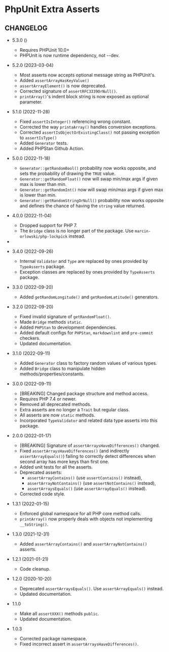 # PhpUnit Extra Asserts #

## CHANGELOG ##

* 5.3.0 ()
  * Requires PHPUnit 10.0+
  * PHPUnit is now runtime dependency, not --dev.

* 5.2.0 (2023-03-04)
  * Most asserts now accepts optional message string as PHPUnit's.
  * Added `assertArrayHasKeyValue()`
  * `assertArrayElement()` is now deprecated.
  * Corrected signature of `assertRFC3339OrNull()`.
  * `printArray()`'s indent block string is now exposed as optional parameter.


* 5.1.0 (2022-11-28)
  * Fixed `assertIsInteger()` referencing wrong constant.
  * Corrected the way `printaArray()` handles conversion exceptions.
  * Corrected `assertIsObjectOrExistingClass()` not passing exception to `assertIsType()`
  * Added `Generator` tests.
  * Added PHPStan Github Action.


* 5.0.0 (2022-11-18)
  * `Generator::getRandomBool()` probability now works opposite, and sets the probability of
    drawing the `TRUE` value.
  * `Generator::getRandomFloat()` now will swap min/max args if given max is lower than min.
  * `Generator::getRandomInt()` now will swap min/max args if given max is lower than min.
  * `Generator::getRandomStringOrNull()` probability now works opposite and defines the chance of
    having the `string` value returned.


* 4.0.0 (2022-11-04)
  * Dropped support for PHP 7.
  * The `Bridge` class is no longer part of the package. Use `marcin-orlowski/php-lockpick` instead.

*
* 3.4.0 (2022-09-26)
  * Internal `Validator` and `Type` are replaced by ones provided by `TypeAsserts` package.
  * Exception classes are replaced by ones provided by `TypeAsserts` package.


* 3.3.0 (2022-09-20)
  * Added `getRandomLongitude()` and `getRandomLatitude()` generators.


* 3.2.0 (2022-09-20)
  * Fixed invalid signature of `getRandomFloat()`.
  * Made `Bridge` methods `static`.
  * Added `PHPStan` to development dependencies.
  * Added default configs for `PHPStan`, `markdownlint` and `pre-commit` checkers.
  * Updated documentation.


* 3.1.0 (2022-09-11)
  * Added `Generator` class to factory random values of various types.
  * Added `Bridge` class to manipulate hidden methods/properties/constants.


* 3.0.0 (2022-09-11)
  * [BREAKING] Changed package structure and method access.
  * Requires PHP 7.4 or newer.
  * Removed all deprecated methods.
  * Extra asserts are no longer a `Trait` but regular class.
  * All asserts are now `static` methods.
  * Incorporated `TypeValidator` and related data type asserts into this package.


* 2.0.0 (2022-01-17)
  * [BREAKING] Signature of `assertArraysHaveDifferences()` changed.
  * Fixed `assertArraysHaveDifferences()` (and indirectly `assertArrayEquals()`)
    failing to correctly detect differences when second array has more keys than first one.
  * Added unit tests for all the asserts.
  * Deprecated asserts:
    * `assertArrayContains()` (use `assertContains()` instead),
    * `assertArrayNotContains()` (use `assertNotContains()` instead),
    * `assertArraysEquals()` (use `assertArrayEquals()` instead).
  * Corrected code style.


* 1.3.1 (2022-01-15)
  * Enforced global namespace for all PHP core method calls.
  * `printArray()` now properly deals with objects not implementing `__toString()`.


* 1.3.0 (2021-12-31)
  * Added `assertArrayContains()` and `assertArrayNotContains()` asserts.


* 1.2.1 (2021-01-21)
  * Code cleanup.


* 1.2.0 (2020-10-20)
  * Deprecated `assertArraysEquals()`. Use `assertArrayEquals()` instead.
  * Updated documentation.


* 1.1.0
  * Make all `assertXXX()` methods `public`.
  * Updated documentation.


* 1.0.3
  * Corrected package namespace.
  * Fixed incorrect assert in `assertArraysHaveDifferences()`.

